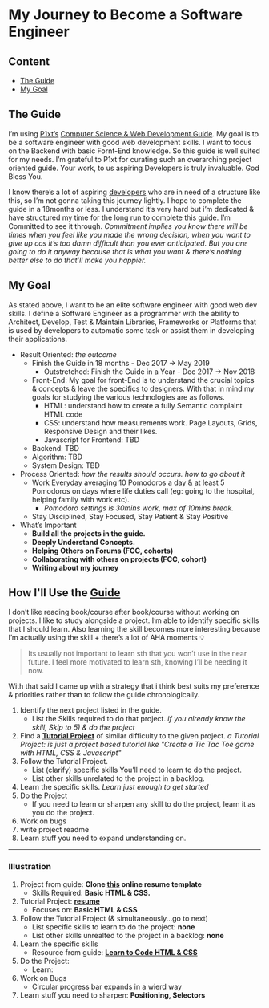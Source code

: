 # My Journey to Become a Software Engineer

## Content
* [The Guide](#the-guide)
* [My Goal](#my-goal)

## The Guide
I’m using [P1xt’s](https://github.com/P1xt) [Computer Science & Web Development Guide](https://github.com/P1xt/p1xt-guides#computer-science-and-web-development---comprehensive). My goal is to be a software engineer with good web development skills. I want to focus on the Backend with basic Fornt-End knowledge. So this guide is well suited for my needs. I’m grateful to P1xt for curating such an overarching project oriented guide. Your work, to us aspiring Developers is truly invaluable. God Bless You.

I know there’s a lot of aspiring [developers](https://forum.freecodecamp.org/t/computer-deprecated-guide-web-development-with-computer-science-foundations-comprehensive-path/64516) who are in need of a structure like this, so I’m not gonna taking this journey lightly. I hope to complete the guide in a 18months or less. I understand it’s very hard but i’m dedicated & have structured my time for the long run to complete this guide. I’m Committed to see it through.
*Commitment implies you know there will be times when you feel like you made the wrong decision, when you want to give up cos it’s too damn difficult than you ever anticipated. But you are going to do it anyway because that is what you want & there’s nothing better else to do that’ll make you happier.*

## My Goal
As stated above, I want to be an elite software engineer with good web dev skills. I define a Software Engineer as a programmer with the ability to Architect, Develop, Test & Maintain Libraries, Frameworks or Platforms that is used by developers to automatic some task or assist them in developing their applications. 
* Result Oriented: *the outcome*
    * Finish the Guide in 18 months - Dec 2017 -> May 2019
        * Outstretched: Finish the Guide in a Year - Dec 2017 -> Nov 2018
    * Front-End: My goal for front-End is to understand the crucial topics & concepts & leave the specifics to designers. With that in mind my goals for studying the various technologies are as follows.
        * HTML: understand how to create a fully Semantic complaint HTML code
        * CSS: understand how measurements work. Page Layouts, Grids, Responsive Design and their likes.
        * Javascript for Frontend: TBD
    * Backend: TBD
    * Algorithm: TBD
    * System Design: TBD
* Process Oriented: *how the results should occurs. how to go about it*
    * Work Everyday averaging 10 Pomodoros a day & at least 5 Pomodoros on days where life duties call (eg: going to the hospital, helping family with work etc).
        * *Pomodoro settings is 30mins work, max of 10mins break.*
    * Stay Disciplined, Stay Focused, Stay Patient & Stay Positive
* What’s Important
    * **Build all the projects in the guide.**
    * **Deeply Understand Concepts.**
    * **Helping Others on Forums (FCC, cohorts)**
    * **Collaborating with others on projects (FCC, cohort)**
    * **Writing about my journey**
    
## How I'll Use the [Guide](https://github.com/P1xt/p1xt-guides/blob/master/cs-wd.md)
I don’t like reading book/course after book/course without working on projects. I like to study alongside a project. I’m able to identify specific skills that I should learn. Also learning the skill becomes more interesting because I’m actually using the skill + there’s a lot of AHA moments :bulb:
> Its usually not important to learn sth that you won’t use in the near future. I feel more motivated to learn sth, knowing I’ll be needing it now.

With that said I came up with a strategy that i think best suits my preference & priorities rather than to follow the guide chronologically.

1. Identify the next project listed in the guide.
   * List the Skills required to do that project. *if you already know the skill, Skip to 5) & do the project*
2. Find a **[Tutorial Project](https://github.com/intOppong/software_engineer_journey/tree/master/tutorial_projects)** of similar difficulty to the given project. *a Tutorial Project: is just a project based tutorial like "Create a Tic Tac Toe game with HTML, CSS & Javascript"* 
3. Follow the Tutorial Project. 
   * List (clarify) specific skills You’ll need to learn to do the project.
   * List other skills unrelated to the project in a backlog.
3. Learn the specific skills. *Learn just enough to get started*
4. Do the Project
   * If you need to learn or sharpen any skill to do the project, learn it as you do the project. 
5. Work on bugs
6. write project readme
7. Learn stuff you need to expand understanding on.

***
   ### Illustration

1. Project from guide: **Clone [this](https://creativemarket.com/ikonome/686585-Material-Resume-Blue/screenshots/#screenshot2) online resume template**
   * Skills Required: **Basic HTML & CSS.**
2. Tutorial Project: **[resume](https://www.youtube.com/watch?v=jJuHQNULXGs&list=PLsIkqR8inizt8SpD6utVTPhy8gFQzQNug)**
   * Focuses on: **Basic HTML & CSS**
3. Follow the Tutorial Project (& simultaneously...go to next)
   * List specific skills to learn to do the project: **none**
   * List other skills unrealted to the project in a backlog: **none**
4. Learn the specific skills
   * Resource from guide: **[Learn to Code HTML & CSS](http://learn.shayhowe.com/html-css/)**
5. Do the Project:
   * Learn:
6. Work on Bugs
   * Circular progress bar expands in a wierd way
7. Learn stuff you need to sharpen: **Positioning, Selectors**

   
